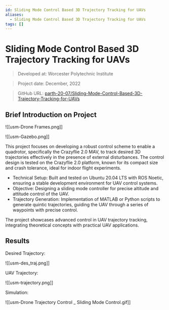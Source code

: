 ```yaml
---
id: Sliding Mode Control Based 3D Trajectory Tracking for UAVs
aliases:
  - Sliding Mode Control Based 3D Trajectory Tracking for UAVs
tags: []
---
```


# Sliding Mode Control Based 3D Trajectory Tracking for UAVs

> Developed at: Worcester Polytechnic Institute

> Project date: December, 2022

> GitHub URL: [parth-20-07/Sliding-Mode-Control-Based-3D-Trajectory-Tracking-for-UAVs](https://github.com/parth-20-07/Sliding-Mode-Control-Based-3D-Trajectory-Tracking-for-UAVs) 

## Brief Introduction on Project

![[usm-Drone Frames.png]]

![[usm-Gazebo.png]]

This project focuses on developing a robust control scheme to enable a quadrotor, specifically the Crazyflie 2.0 MAV, to track desired 3D trajectories effectively in the presence of external disturbances. The control design is tested on the Crazyflie 2.0 platform, known for its compact size and crash tolerance, ideal for indoor flight experiments.

- Technical Setup: Built and tested on Ubuntu 20.04 LTS with ROS Noetic, ensuring a stable development environment for UAV control systems.
- Objective: Designing a sliding mode controller for precise altitude and attitude control of the UAV.
- Trajectory Generation: Implementation of MATLAB or Python scripts to generate quintic trajectories, guiding the UAV through a series of waypoints with precise control.

The project showcases advanced control in UAV trajectory tracking, integrating theoretical concepts with practical UAV applications. 

## Results

Desired Trajectory:

![[usm-des_traj.png]]

UAV Trajectory:

![[usm-trajectory.png]]

Simulation:

![[usm-Drone Trajectory Control _ Sliding Mode Control.gif]]

